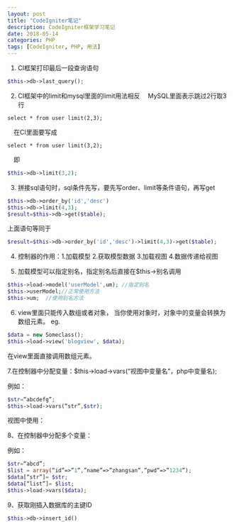 ```yaml
---
layout: post
title: "CodeIgniter笔记"
description: CodeIgniter框架学习笔记
date: 2018-05-14
categories: PHP
tags: [CodeIgniter, PHP, 用法]
---
```


1. CI框架打印最后一段查询语句
~~~php
$this->db->last_query();
~~~
2. CI框架中的limit和mysql里面的limit用法相反
&emsp;MySQL里面表示跳过2行取3行
~~~mysql
select * from user limit(2,3);
~~~
&emsp;在CI里面要写成
~~~mysql
select * from user limit(3,2);
~~~
&emsp;即
~~~php
$this->db->limit(3,2);
~~~

3. 拼接sql语句时，sql条件先写，要先写order、limit等条件语句，再写get
~~~php
$this->db->order_by('id','desc')
$this->db->limit(4,3);
$result=$this->db->get($table);
~~~
上面语句等同于
~~~php
$result=$this->db->order_by('id','desc')->limit(4,3)->get($table);
~~~

4. 控制器的作用：1.加载模型 2.获取模型数据 3.加载视图 4.数据传递给视图

5. 加载模型可以指定别名，指定别名后直接在$this->别名调用
~~~php
$this->load->model('userModel',um); //指定别名
$this->userModel;//正常使用方法
$this->um;  //使用别名方法
~~~

6. view里面只能传入数组或者对象，
当你使用对象时，对象中的变量会转换为数组元素。
eg.
~~~php
$data = new Someclass();
$this->load->view('blogview', $data);
~~~
在view里面直接调用数组元素。


7.在控制器中分配变量：$this->load->vars(“视图中变量名”，php中变量名);

例如：
~~~php
$str=“abcdefg”;
$this->load->vars(“str”,$str);
~~~
视图中使用：<?php echo $str;?>

8、在控制器中分配多个变量：

例如：
~~~php
$str=“abcd”;
$list = array(“id”=>”1”,”name”=>”zhangsan”,”pwd”=>”1234”);
$data[“str”]= $str;
$data[“list”]= $list;
$this->load->vars($data);
~~~



9、获取刚插入数据库的主键ID

```php
$this->db->insert_id()
```










